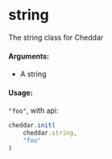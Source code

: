 # string

The string class for Cheddar

#### Arguments:
 - A string

#### Usage:
`"foo"`, with api:
```js
cheddar.init(
    cheddar.string,
    "foo"
)
```

